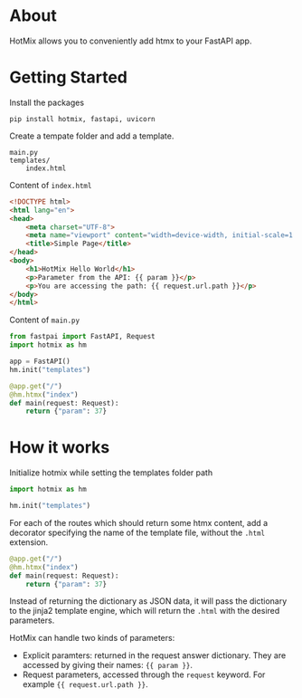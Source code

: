 # About

HotMix allows you to conveniently add htmx to your FastAPI app.





# Getting Started

Install the packages

```
pip install hotmix, fastapi, uvicorn
```



Create a tempate folder and add a template.

```
main.py
templates/
	index.html
```



Content of `index.html`

```html
<!DOCTYPE html>
<html lang="en">
<head>
    <meta charset="UTF-8">
    <meta name="viewport" content="width=device-width, initial-scale=1.0">
    <title>Simple Page</title>
</head>
<body>
    <h1>HotMix Hello World</h1>
    <p>Parameter from the API: {{ param }}</p>
    <p>You are accessing the path: {{ request.url.path }}</p>
</body>
</html>
```



Content of `main.py`

```python
from fastpai import FastAPI, Request
import hotmix as hm

app = FastAPI()
hm.init("templates")

@app.get("/")
@hm.htmx("index")
def main(request: Request):
    return {"param": 37}
```



# How it works

Initialize hotmix while setting the templates folder path

```python
import hotmix as hm

hm.init("templates")
```



For each of the routes which should return some htmx content, add a decorator specifying the name of the template file, without the `.html` extension.

```python
@app.get("/")
@hm.htmx("index")
def main(request: Request):
    return {"param": 37}
```

Instead of returning the dictionary as JSON data, it will pass the dictionary to the jinja2 template engine, which will return the `.html` with the desired parameters.

HotMix can handle two kinds of parameters:

- Explicit paramters: returned in the request answer dictionary. They are accessed by giving their names: `{{ param }}`.
- Request parameters, accessed through the `request` keyword. For example `{{ request.url.path }}`.

